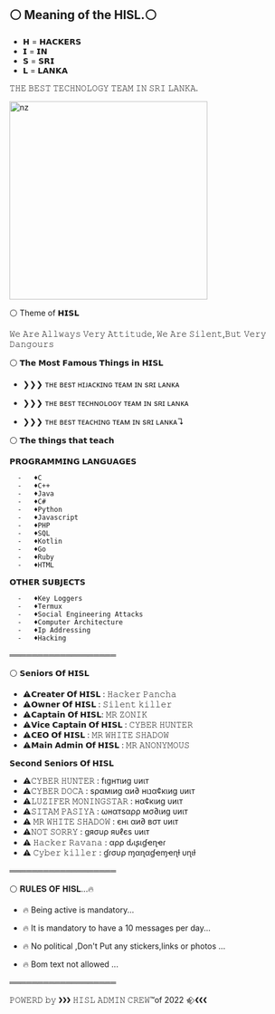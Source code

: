 ## ⚪  Meaning of the HISL.⚪


- 𝗛 =    𝗛𝗔𝗖𝗞𝗘𝗥𝗦
- 𝗜    =    𝗜𝗡
- 𝗦  =   𝗦𝗥𝗜
- 𝗟  =   𝗟𝗔𝗡𝗞𝗔


𝚃𝙷𝙴 𝙱𝙴𝚂𝚃 𝚃𝙴𝙲𝙷𝙽𝙾𝙻𝙾𝙶𝚈 𝚃𝙴𝙰𝙼 𝙸𝙽 𝚂𝚁𝙸 𝙻𝙰𝙽𝙺𝙰.


<img src="https://telegra.ph/file/3af3080786366ca8b66a3.jpg" alt="nz" width="350"/>
</p>

⚪  Theme of 𝗛𝗜𝗦𝗟

𝚆𝚎 𝙰𝚛𝚎 𝙰𝚕𝚕𝚠𝚊𝚢𝚜 𝚅𝚎𝚛𝚢 𝙰𝚝𝚝𝚒𝚝𝚞𝚍𝚎,
                 𝚆𝚎 𝙰𝚛𝚎 𝚂𝚒𝚕𝚎𝚗𝚝,𝙱𝚞𝚝 𝚅𝚎𝚛𝚢 𝙳𝚊𝚗𝚐𝚘𝚞𝚛𝚜



⚪  𝗧𝗵𝗲 𝗠𝗼𝘀𝘁 𝗙𝗮𝗺𝗼𝘂𝘀 𝗧𝗵𝗶𝗻𝗴𝘀 𝗶𝗻 𝗛𝗜𝗦𝗟


- ❯❯❯  ᴛʜᴇ ʙᴇsᴛ ʜɪᴊᴀᴄᴋɪɴɢ ᴛᴇᴀᴍ ɪɴ sʀɪ ʟᴀɴᴋᴀ

- ❯❯❯  ᴛʜᴇ ʙᴇsᴛ ᴛᴇᴄʜɴᴏʟᴏɢʏ ᴛᴇᴀᴍ ɪɴ sʀɪ ʟᴀɴᴋᴀ

- ❯❯❯  ᴛʜᴇ ʙᴇsᴛ ᴛᴇᴀᴄʜɪɴɢ ᴛᴇᴀᴍ ɪɴ sʀɪ ʟᴀɴᴋᴀ↴



⚪  𝗧𝗵𝗲 𝘁𝗵𝗶𝗻𝗴𝘀 𝘁𝗵𝗮𝘁 𝘁𝗲𝗮𝗰𝗵


𝗣𝗥𝗢𝗚𝗥𝗔𝗠𝗠𝗜𝗡𝗚 𝗟𝗔𝗡𝗚𝗨𝗔𝗚𝗘𝗦

      -   ♦C
      -   ♦C++
      -   ♦Java
      -   ♦C#
      -   ♦Python
      -   ♦Javascript
      -   ♦PHP
      -   ♦SQL
      -   ♦Kotlin
      -   ♦Go
      -   ♦Ruby
      -   ♦HTML

𝗢𝗧𝗛𝗘𝗥 𝗦𝗨𝗕𝗝𝗘𝗖𝗧𝗦

      -   ♦Key Loggers
      -   ♦Termux
      -   ♦Social Engineering Attacks
      -   ♦Computer Architecture
      -   ♦Ip Addressing
      -   ♦Hacking


═══════════════════


⚪  𝗦𝗲𝗻𝗶𝗼𝗿𝘀 𝗢𝗳 𝗛𝗜𝗦𝗟

- ⚠️𝗖𝗿𝗲𝗮𝘁𝗲𝗿 𝗢𝗳 𝗛𝗜𝗦𝗟 : 𝙷𝚊𝚌𝚔𝚎𝚛 𝙿𝚊𝚗𝚌𝚑𝚊
- ⚠️𝗢𝘄𝗻𝗲𝗿 𝗢𝗳 𝗛𝗜𝗦𝗟 : 𝚂𝚒𝚕𝚎𝚗𝚝 𝚔𝚒𝚕𝚕𝚎𝚛
- ⚠️𝗖𝗮𝗽𝘁𝗮𝗶𝗻 𝗢𝗳 𝗛𝗜𝗦𝗟: 𝙼𝚁 𝚉𝙾𝙽𝙸𝙺
- ⚠️𝗩𝗶𝗰𝗲 𝗖𝗮𝗽𝘁𝗮𝗶𝗻 𝗢𝗳 𝗛𝗜𝗦𝗟 : 𝙲𝚈𝙱𝙴𝚁 𝙷𝚄𝙽𝚃𝙴𝚁
- ⚠️𝗖𝗘𝗢 𝗢𝗳 𝗛𝗜𝗦𝗟 : 𝙼𝚁 𝚆𝙷𝙸𝚃𝙴 𝚂𝙷𝙰𝙳𝙾𝚆
- ⚠️𝗠𝗮𝗶𝗻 𝗔𝗱𝗺𝗶𝗻 𝗢𝗳 𝗛𝗜𝗦𝗟 : 𝙼𝚁 𝙰𝙽𝙾𝙽𝚈𝙼𝙾𝚄𝚂


𝗦𝗲𝗰𝗼𝗻𝗱 𝗦𝗲𝗻𝗶𝗼𝗿𝘀 𝗢𝗳 𝗛𝗜𝗦𝗟

- ⚠️𝙲𝚈𝙱𝙴𝚁 𝙷𝚄𝙽𝚃𝙴𝚁 : fιgнтιиg υиιт
- ⚠️𝙲𝚈𝙱𝙴𝚁 𝙳𝙾𝙲𝙰 : ѕραмιиg αи∂ нιנα¢кιиg υиιт
- ⚠️𝙻𝚄𝚉𝙸𝙵𝙴𝚁 𝙼𝙾𝙽𝙸𝙽𝙶𝚂𝚃𝙰𝚁 : нα¢кιиg υиιт
- ⚠️𝚂𝙸𝚃𝙰𝙼 𝙿𝙰𝚂𝙸𝚈𝙰 : ωнαтѕαρρ мσ∂ιиg υиιт
- ⚠️ 𝙼𝚁 𝚆𝙷𝙸𝚃𝙴 𝚂𝙷𝙰𝙳𝙾𝚆 : єнι αи∂ вσт υиιт
- ⚠️𝙽𝙾𝚃 𝚂𝙾𝚁𝚁𝚈 : gяσυρ яυℓєѕ υиιт
- ⚠️ 𝙷𝚊𝚌𝚔𝚎𝚛 𝚁𝚊𝚟𝚊𝚗𝚊 : αρρ ԃιʂιɠҽɳҽɾ
- ⚠️ 𝙲𝚢𝚋𝚎𝚛 𝚔𝚒𝚕𝚕𝚎𝚛 : ɠɾσυρ ɱαɳαɠҽɱҽɳƚ υɳιƚ 


═══════════════════



⚪  𝐑𝐔𝐋𝐄𝐒 𝐎𝐅 𝐇𝐈𝐒𝐋...🔥



- 🔥 Being active is mandatory...

- 🔥 It is mandatory to have a 10 messages per day...

- 🔥 No political ,Don't Put any stickers,links or photos ...

- 🔥 Bom text not allowed ...

═══════════════════



𝙿𝙾𝚆𝙴𝚁𝙳 𝚋𝚢  ❯❯❯  𝙷𝙸𝚂𝙻 𝙰𝙳𝙼𝙸𝙽 𝙲𝚁𝙴𝚆™of 2022 ✯⃟    ❮❮❮
